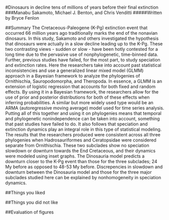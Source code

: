 #Dinosaurs in decline tens of millions of years before their final extinction
###Manabu Sakamoto, Michael J. Benton, and Chris Venditti
#####Written by Bryce Fenlon

##Summary
The Cretaceous-Paleogene (K-Pg) extinction event that occurred 66 million years ago traditionally marks the end of the nonavian dinosaurs. In this study, Sakamoto and others investigated the hypothesis that dinosaurs were actually in a slow decline leading up to the K-Pg. These two contrasting views - sudden or slow - have been hotly contested for a long time due to the pervasive use of nonphylogenetic, time-binned data. Further, previous studies have failed, for the most part, to study speciation and extinction rates. Here the researchers take into account past statistical inconsistencies and use a generalized linear mixed model (GLMM) approach in a Bayesian framework to analyze the phylogenies of Ornithischia, Sauropodomorpha, and Theropoda. In essence, a GLMM is an extension of logistic regression that accounts for both fixed and random effects. By using it in a Bayesian framework, the researchers allow for the use of prior and posterior distributions for both of these effects when inferring probabilities. A similar but more widely used type would be an ARMA (autoregressive moving average) model used for time series analysis. Putting all of this together and using it on phylogenies means that temporal and phylogenetic nonindependence can be taken into account, something that past studies have failed to do. It also follows that speciation and extinction dynamics play an integral role in this type of statistical modeling. The results that the researchers produced were consistent across all three phylogenies when Hadrosauriformes and Ceratopsidae were considered separate from Ornithischia. These two subclades show no speciation slowdown or downturn towards the End Cretaceous, and their dynamics were modeled using inset graphs. The Dinosauria model predicts a downturn closer to the K-Pg event than those for the three subclades; 24 My before as opposed to 48-53 My before. Discrepencies in slowdown and downturn between the Dinosauria model and those for the three major subclades studied here can be explained by nonhomogeneity in speciation dynamics.

##Things you liked

##Things you did not like

##Evaluation of figures
